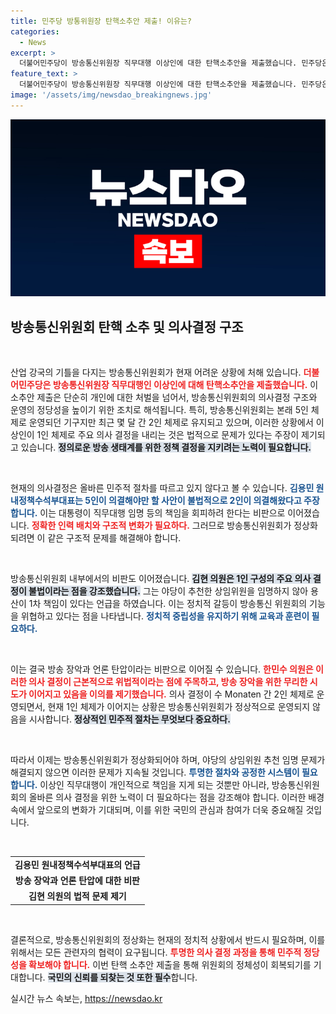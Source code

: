 ```yaml
---
title: 민주당 방통위원장 탄핵소추안 제출! 이유는?
categories:
  - News
excerpt: >
  더불어민주당이 방송통신위원장 직무대행 이상인에 대한 탄핵소추안을 제출했습니다. 민주당은 1인 체제로 주요 결정을 내리는 것이 불법이라고 강력히 주장하며, 정부의 책임을 강조했습니다. 방송 장악 우려 속에 그 배경이 주목받고 있습니다.
feature_text: >
  더불어민주당이 방송통신위원장 직무대행 이상인에 대한 탄핵소추안을 제출했습니다. 민주당은 1인 체제로 주요 결정을 내리는 것이 불법이라고 강력히 주장하며, 정부의 책임을 강조했습니다. 방송 장악 우려 속에 그 배경이 주목받고 있습니다.
image: '/assets/img/newsdao_breakingnews.jpg'
---
```


<p><img src="/assets/img/newsdao_breakingnews.jpg" alt="ranknews 속보" /></p>

<h2 data-ke-size="size26">방송통신위원회 탄핵 소추 및 의사결정 구조</h2>

<p data-ke-size="size16">&nbsp;</p>

<p>산업 강국의 기틀을 다지는 방송통신위원회가 현재 어려운 상황에 처해 있습니다. <b><span style="color: #ee2323;">더불어민주당은 방송통신위원장 직무대행인 이상인에 대해 탄핵소추안을 제출했습니다.</span></b> 이 소추안 제출은 단순히 개인에 대한 처벌을 넘어서, 방송통신위원회의 의사결정 구조와 운영의 정당성을 높이기 위한 조치로 해석됩니다. 특히, 방송통신위원회는 본래 5인 체제로 운영되던 기구지만 최근 몇 달 간 2인 체제로 유지되고 있으며, 이러한 상황에서 이상인이 1인 체제로 주요 의사 결정을 내리는 것은 법적으로 문제가 있다는 주장이 제기되고 있습니다. <b><span style="background-color: #21538527;">정의로운 방송 생태계를 위한 정책 결정을 지키려는 노력이 필요합니다.</span></b></p>

<p data-ke-size="size16">&nbsp;</p>

<p>현재의 의사결정은 올바른 민주적 절차를 따르고 있지 않다고 볼 수 있습니다. <b><span style="color: #1a5490;">김용민 원내정책수석부대표는 5인이 의결해야만 할 사안이 불법적으로 2인이 의결해왔다고 주장합니다.</span></b> 이는 대통령이 직무대행 임명 등의 책임을 회피하려 한다는 비판으로 이어졌습니다. <b><span style="color: #ee2323;">정확한 인력 배치와 구조적 변화가 필요하다.</span></b> 그러므로 방송통신위원회가 정상화되려면 이 같은 구조적 문제를 해결해야 합니다.</p>

<p data-ke-size="size16">&nbsp;</p>

<p>방송통신위원회 내부에서의 비판도 이어졌습니다. <b><span style="background-color: #21538527;">김현 의원은 1인 구성의 주요 의사 결정이 불법이라는 점을 강조했습니다.</span></b> 그는 야당이 추천한 상임위원을 임명하지 않아 용산이 1차 책임이 있다는 언급을 하였습니다. 이는 정치적 갈등이 방송통신 위원회의 기능을 위협하고 있다는 점을 나타냅니다. <b><span style="color: #1a5490;">정치적 중립성을 유지하기 위해 교육과 훈련이 필요하다.</span></b></p>

<p data-ke-size="size16">&nbsp;</p>

<p>이는 결국 방송 장악과 언론 탄압이라는 비판으로 이어질 수 있습니다. <b><span style="color: #ee2323;">한민수 의원은 이러한 의사 결정이 근본적으로 위법적이라는 점에 주목하고, 방송 장악을 위한 무리한 시도가 이어지고 있음을 이의를 제기했습니다.</span></b> 의사 결정이 수 Monaten 간 2인 체제로 운영되면서, 현재 1인 체제가 이어지는 상황은 방송통신위원회가 정상적으로 운영되지 않음을 시사합니다. <b><span style="background-color: #21538527;">정상적인 민주적 절차는 무엇보다 중요하다.</span></b></p>

<p data-ke-size="size16">&nbsp;</p>

<p>따라서 이제는 방송통신위원회가 정상화되어야 하며, 야당의 상임위원 추천 임명 문제가 해결되지 않으면 이러한 문제가 지속될 것입니다. <b><span style="color: #1a5490;">투명한 절차와 공정한 시스템이 필요합니다.</span></b> 이상인 직무대행이 개인적으로 책임을 지게 되는 것뿐만 아니라, 방송통신위원회의 올바른 의사 결정을 위한 노력이 더 필요하다는 점을 강조해야 합니다. 이러한 배경 속에서 앞으로의 변화가 기대되며, 이를 위한 국민의 관심과 참여가 더욱 중요해질 것입니다.</p>

<p data-ke-size="size16">&nbsp;</p>

<table style="width: 100%; border-collapse: collapse;">
  <tr>
    <td style="text-align: center; height: 17px;"><b>김용민 원내정책수석부대표의 언급</b></td>
  </tr>
  <tr>
    <td style="text-align: center; height: 17px;"><b>방송 장악과 언론 탄압에 대한 비판</b></td>
  </tr>
  <tr>
    <td style="text-align: center; height: 17px;"><b>김현 의원의 법적 문제 제기</b></td>
  </tr>
</table>

<p data-ke-size="size16">&nbsp;</p>

<p>결론적으로, 방송통신위원회의 정상화는 현재의 정치적 상황에서 반드시 필요하며, 이를 위해서는 모든 관련자의 협력이 요구됩니다. <b><span style="color: #ee2323;">투명한 의사 결정 과정을 통해 민주적 정당성을 확보해야 합니다.</span></b> 이번 탄핵 소추안 제출을 통해 위원회의 정체성이 회복되기를 기대합니다. <b><span style="background-color: #21538527;">국민의 신뢰를 되찾는 것 또한 필수</span></b>합니다.</p>
실시간 뉴스 속보는, <a href="https://newsdao.kr" rel="dofollow">https://newsdao.kr</a>


